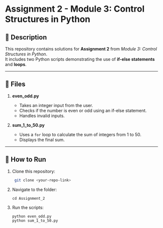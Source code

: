 # Assignment 2 - Module 3: Control Structures in Python

## 📌 Description
This repository contains solutions for **Assignment 2** from *Module 3: Control Structures in Python*.  
It includes two Python scripts demonstrating the use of **if-else statements** and **loops**.

---

## 📂 Files
1. **even_odd.py**  
   - Takes an integer input from the user.
   - Checks if the number is even or odd using an if-else statement.
   - Handles invalid inputs.

2. **sum_1_to_50.py**  
   - Uses a `for` loop to calculate the sum of integers from 1 to 50.
   - Displays the final sum.

---

## 🚀 How to Run
1. Clone this repository:
   ```bash
    git clone <your-repo-link>
2. Navigate to the folder:
   ```
   cd Assignment_2
3. Run the scripts:
   ```
   python even_odd.py
   python sum_1_to_50.py


   

